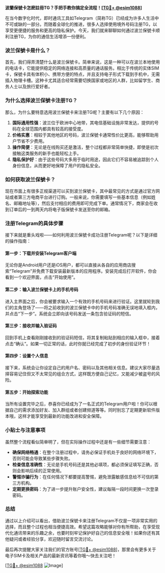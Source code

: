 **波蘭保號卡怎麽註冊TG？手把手教你搞定全流程！[[TG💪+ @esim1088](https://t.me/s/esim1088)]**

在当今数字化时代，即时通讯工具如Telegram（简称TG）已经成为许多人生活中不可或缺的一部分。而随着全球化的推进，很多人选择使用境外号码注册TG，以享受更便捷的服务和更高的隐私保护。今天，我们就来聊聊如何通过波兰保號卡顺利注册TG，为你的通信生活增添一份便利。

### 波兰保號卡是什么？

首先，我们得弄清楚什么是波兰保號卡。简单来说，这是一种可以在波兰本地使用的电话卡，它能提供稳定的网络连接和高质量的通话服务。相比于传统的实体SIM卡，保號卡具有体积小、携带方便的特点，并且支持电子形式下载到手机中，无需插入物理卡槽。这种卡尤其适合经常需要切换国家或地区的人群，比如留学生、商务人士以及旅行爱好者。

### 为什么选择波兰保號卡注册TG？

那么，为什么要特意选用波兰保號卡来注册TG呢？主要有以下几个原因：

1. **国际通用性强**：波兰位于欧洲中心地带，其电信基础设施非常发达，提供的号码在全球范围内都具有较高的接受度。
2. **价格实惠**：相较于其他地区的号码，波兰保號卡通常性价比更高，能够帮助用户节省不少费用。
3. **操作简便**：无论是在线购买还是激活，整个过程都非常简单快捷，即使是初次接触这类服务的新手也能轻松上手。
4. **隐私保护好**：由于这些号码大多用于临时用途，因此它们不容易被追踪到个人身份信息，从而更好地保障了用户的隐私安全。

### 如何获取波兰保號卡？

现在市面上有很多正规渠道可以买到波兰保號卡，其中最常见的方式是通过官方网站或者第三方电商平台进行订购。一般来说，你需要填写一些基本信息（例如姓名、邮箱地址等），然后支付相应的费用即可完成下单。通常情况下，商家会在收到订单后的一到两天内将电子版保號卡发送至你的邮箱。

### 注册Telegram的具体步骤

接下来就是重头戏啦——如何利用波兰保號卡成功注册Telegram呢？以下是详细的操作指南：

#### 第一步：下载并安装Telegram客户端
无论你是Android用户还是iOS用户，都可以直接从各自的应用商店搜索“Telegram”并免费下载安装最新版本的应用程序。安装完成后打开软件，你会看到一个欢迎界面，点击“开始使用”。

#### 第二步：输入波兰保號卡上的手机号码
进入主界面之后，你会被要求输入一个有效的手机号码来进行验证。这里就轮到我们的主角登场了——将之前收到的波兰保號卡中的手机号码准确无误地填入框内，并点击“下一步”。系统会立即向该号码发送一条包含验证码的短信。

#### 第三步：接收并输入验证码
回到手机上查看刚刚接收到的验证码短信，将其复制粘贴到相应的输入框中，接着点击“确认”。如果一切正常的话，此时你就已经完成了初步的身份验证环节！

#### 第四步：设置个人信息
接下来，系统会让你设定自己的用户名、密码以及其他相关信息。建议大家尽量选择容易记住但又不太常见的组合方式，这样既方便自己记忆，又能减少被盗号的风险。

#### 第五步：开始探索功能
当所有设置完毕之后，恭喜你已经成为了一名正式的Telegram用户啦！你可以根据自己的需求添加好友、加入群组或者创建频道等等。同时别忘了定期更新软件版本哦，这样才能享受到最新的功能改进和安全保障。

### 小贴士与注意事项

虽然整个流程看似简单明了，但在实际操作过程中还是有一些细节需要注意：

- **确保网络畅通**：在整个注册过程中，请务必保证手机处于良好的网络环境下，否则可能会导致某些步骤失败。
- **检查信息准确性**：无论是手机号码还是其他必填项，都必须保证填写正确，否则会影响后续的正常使用。
- **警惕诈骗行为**：在任何情况下都要提高警惕，避免泄露敏感信息给不可信的第三方机构。
- **定期更换密码**：为了进一步提升账户安全性，建议每隔一段时间更换一次登录密码。

### 总结

通过以上介绍可以看出，借助波兰保號卡来注册Telegram不仅是一项非常实用的选择，而且整个过程也相当便捷高效。希望这篇攻略能够对你有所帮助，在享受现代化通讯带来的乐趣之余，也要时刻牢记保护好自己的信息安全哦！如果你还有其他疑问或者经验分享，欢迎随时留言交流讨论。

最后再次提醒大家关注我们的官方账号[[TG💪+ @esim1088](https://t.me/s/esim1088)]，那里会有更多关于电子SIM卡及相关产品的最新资讯等着你哦～快去关注吧！

[[TG💪+ @esim1088](https://t.me/s/esim1088) ![Image](https://i.postimg.cc/4NQfJmqS/Snipaste-2025-05-13-00-14-12.png)]